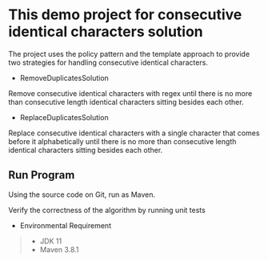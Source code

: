# This demo project for consecutive identical characters solution

The project uses the policy pattern and the template approach to provide two strategies for handling consecutive identical characters.

- RemoveDuplicatesSolution

Remove consecutive identical characters with regex until there is no more than consecutive length identical characters sitting besides each other.

-  ReplaceDuplicatesSolution

Replace consecutive identical characters with a single character that comes before it alphabetically until there is no more than consecutive length identical characters sitting besides each other.

## Run Program
Using the source code on Git, run as Maven.

Verify the correctness of the algorithm by running unit tests

- Environmental Requirement

> - JDK 11
> - Maven 3.8.1
   